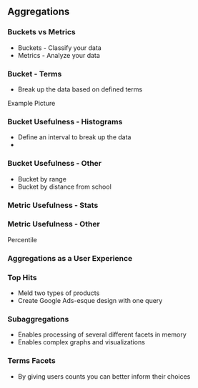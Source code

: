 ## Aggregations


### Buckets vs Metrics

* Buckets - Classify your data
* Metrics - Analyze your data


### Bucket - Terms

* Break up the data based on defined terms

Example Picture

### Bucket Usefulness - Histograms

* Define an interval to break up the data
* 

### Bucket Usefulness - Other

* Bucket by range
* Bucket by distance from school

### Metric Usefulness - Stats


### Metric Usefulness - Other

Percentile

### Aggregations as a User Experience


### Top Hits
* Meld two types of products
* Create Google Ads-esque design with one query


### Subaggregations
* Enables processing of several different facets in memory
* Enables complex graphs and visualizations


### Terms Facets
* By giving users counts you can better inform their choices